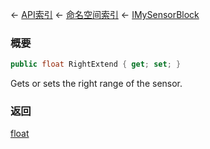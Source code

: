 ← [API索引](Api-Index) ← [命名空间索引](Namespace-Index) ← [IMySensorBlock](Sandbox.ModAPI.Ingame.IMySensorBlock)

### 概要

```csharp
public float RightExtend { get; set; }
```

Gets or sets the right range of the sensor.

### 返回

[float](https://docs.microsoft.com/en-us/dotnet/api/System.Single?view=netframework-4.6)

